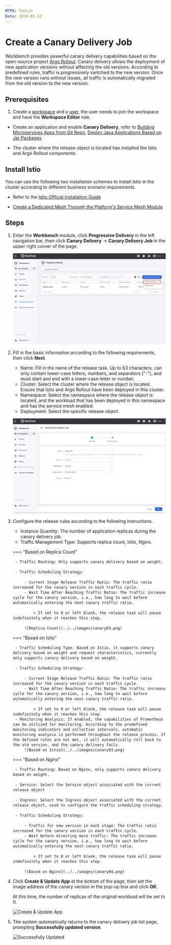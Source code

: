 ```yaml
---
MTPE: FanLin
Date: 2024-01-12
---
```


# Create a Canary Delivery Job

Workbench provides powerful canary delivery capabilities based on the open-source project [Argo Rollout](https://argoproj.github.io/argo-rollouts/). Canary delivery allows the deployment of new application versions without affecting the old versions. According to predefined rules, traffic is progressively switched to the new version. Once the new version runs without issues, all traffic is automatically migrated from the old version to the new version.

## Prerequisites

1. Create a [workspace](../../../ghippo/user-guide/workspace/workspace.md) and a [user](../../../ghippo/user-guide/access-control/user.md), the user needs to join the workspace and have the __Workspace Editor__ role.

- Create an application and enable __Canary Delivery__, refer to [Building Microservices Apps from Git Repo](../wizard/create-app-git.md), [Deploy Java Applications Based on Jar Packages](../wizard/jar-java-app.md).

- The cluster where the release object is located has installed the Istio and Argo Rollout components.

## Install Istio

You can use the following two installation schemes to install Istio in the cluster according to different business scenario requirements.

- Refer to the [Istio Official Installation Guide](https://istio.io/latest/zh/docs/setup/install/)

- [Create a Dedicated Mesh Through the Platform's Service Mesh Module](https://docs.daocloud.io/mspider/user-guide/service-mesh/#_1)

## Steps

1. Enter the __Workbench__ module, click __Progressive Delivery__ in the left navigation bar, then click __Canary Delivery__ -> __Canary Delivery Job__ in the upper right corner of the page.

    ![Enter Creation Page](../../images/canary01.png)

2. Fill in the basic information according to the following requirements, then click __Next__.

    - Name: Fill in the name of the release task. Up to 63 characters, can only contain lower-case letters, numbers, and separators ("-"), and must start and end with a lower-case letter or number.
    - Cluster: Select the cluster where the release object is located. Ensure that Istio and Argo Rollout have been deployed in this cluster.
    - Namespace: Select the namespace where the release object is located, and the workload that has been deployed in this namespace and has the service mesh enabled.
    - Deployment: Select the specific release object.

     ![Basic Information](../../images/canary02.png)

3. Configure the release rules according to the following instructions.
    - Instance Quantity: The number of application replicas during the canary delivery job.
    - Traffic Management Type: Supports replica count, Istio, Nginx.

    === "Based on Replica Count"

        - Traffic Routing: Only supports canary delivery based on weight.

        - Traffic Scheduling Strategy:

            - Current Stage Release Traffic Ratio: The traffic ratio increased for the canary version in each traffic cycle.
            - Wait Time After Reaching Traffic Ratio: The traffic increase cycle for the canary version, i.e., how long to wait before automatically entering the next canary traffic ratio.

                > If set to 0 or left blank, the release task will pause indefinitely when it reaches this step.

            ![Replica Count](../../images/canary03.png)

    === "Based on Istio"

        - Traffic Scheduling Type: Based on Istio, it supports canary delivery based on weight and request characteristics, currently only supports canary delivery based on weight.

        - Traffic Scheduling Strategy:

            - Current Stage Release Traffic Ratio: The traffic ratio increased for the canary version in each traffic cycle.
            - Wait Time After Reaching Traffic Ratio: The traffic increase cycle for the canary version, i.e., how long to wait before automatically entering the next canary traffic ratio.

                > If set to 0 or left blank, the release task will pause indefinitely when it reaches this step.
        - Monitoring Analysis: If enabled, the capabilities of Prometheus can be utilized for monitoring. According to the predefined monitoring indicators and collection intervals, automatic monitoring analysis is performed throughout the release process. If the defined rules are not met, it will automatically roll back to the old version, and the canary delivery fails.
            ![Based on Istio](../../images/canary03.png)

    === "Based on Nginx"

        - Traffic Routing: Based on Nginx, only supports canary delivery based on weight.

        - Service: Select the Service object associated with the current release object

        - Ingress: Select the Ingress object associated with the current release object, used to configure the traffic scheduling strategy.

        - Traffic Scheduling Strategy:

            - Traffic for new version in each stage: The traffic ratio increased for the canary version in each traffic cycle.
            - Wait before directing more traffic: The traffic increase cycle for the canary version, i.e., how long to wait before automatically entering the next canary traffic ratio.

                > If set to 0 or left blank, the release task will pause indefinitely when it reaches this step.

            ![Based on Nginx](../../images/canary04.png)

4. Click __Create & Update App__ at the bottom of the page, then set the image address of the canary version in the pop-up box and click __OK__.

    At this time, the number of replicas of the original workload will be set to 0.

    ![Create & Update App](../../images/canary05.png)

5. The system automatically returns to the canary delivery job list page, prompting __Successfully updated version__.

    ![Successfully Updated](../../images/canary06.png)
